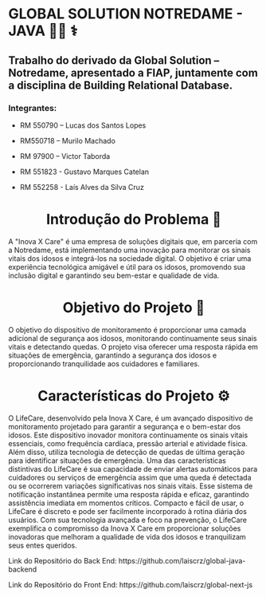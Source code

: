 <h1>GLOBAL SOLUTION NOTREDAME - JAVA 👨‍💻 ⚕️</h1>

<h2>Trabalho do derivado da Global Solution – Notredame, 
apresentado a FIAP, juntamente com a disciplina de 
Building Relational Database.</h2>

### Integrantes: 
- RM 550790 – Lucas dos Santos Lopes

- RM550718 – Murilo Machado

- RM 97900 – Victor Taborda

- RM 551823 - Gustavo Marques Catelan

- RM 552258 - Laís Alves da Silva Cruz



<div align="center">
  <h1>Introdução do Problema 📩</h1>
</div>



<p>
A "Inova X Care" é uma empresa de soluções digitais que, em parceria com a Notredame, está implementando uma inovação para monitorar os sinais vitais dos idosos e integrá-los na sociedade digital. 
O objetivo é criar uma experiência tecnológica amigável e útil para os idosos, promovendo sua inclusão digital e garantindo seu bem-estar e qualidade de vida.
</p>




<div align="center">
  <h1>Objetivo do Projeto 🧠</h1>
</div>

<p>
O objetivo do dispositivo de monitoramento é proporcionar uma camada adicional de 
segurança aos idosos, monitorando continuamente seus sinais vitais e detectando quedas. O 
projeto visa oferecer uma resposta rápida em situações de emergência, garantindo a 
segurança dos idosos e proporcionando tranquilidade aos cuidadores e familiares.
</p>




<div align="center">
  <h1>Características do Projeto ⚙️</h1>
</div>

<p>
O LifeCare, desenvolvido pela Inova X Care, é um avançado dispositivo de monitoramento 
projetado para garantir a segurança e o bem-estar dos idosos. Este dispositivo inovador 
monitora continuamente os sinais vitais essenciais, como frequência cardíaca, pressão arterial 
e atividade física. Além disso, utiliza tecnologia de detecção de quedas de última geração 
para identificar situações de emergência.
Uma das características distintivas do LifeCare é sua capacidade de enviar alertas 
automáticos para cuidadores ou serviços de emergência assim que uma queda é detectada ou 
se ocorrerem variações significativas nos sinais vitais. Esse sistema de notificação instantânea 
permite uma resposta rápida e eficaz, garantindo assistência imediata em momentos críticos. 
Compacto e fácil de usar, o LifeCare é discreto e pode ser facilmente incorporado à rotina 
diária dos usuários. Com sua tecnologia avançada e foco na prevenção, o LifeCare 
exemplifica o compromisso da Inova X Care em proporcionar soluções inovadoras que 
melhoram a qualidade de vida dos idosos e tranquilizam seus entes queridos.
</p>

<p>Link do Repositório do Back End: https://github.com/laiscrz/global-java-backend</p>
<p>Link do Repositório do Front End: https://github.com/laiscrz/global-next-js</p>
